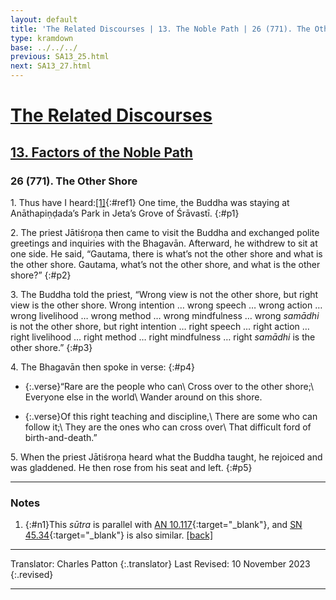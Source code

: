 ```yaml
---
layout: default
title: 'The Related Discourses | 13. The Noble Path | 26 (771). The Other Shore'
type: kramdown
base: ../../../
previous: SA13_25.html
next: SA13_27.html
---
```


# [The Related Discourses](../index.html)
## [13. Factors of the Noble Path](index.html)
### 26 (771). The Other Shore

1\. Thus have I heard:[\[1\]](#n1){:#ref1} One time, the Buddha was staying at Anāthapiṇḍada’s Park in Jeta’s Grove of Śrāvastī.
{:#p1}

2\. The priest Jātiśroṇa then came to visit the Buddha and exchanged polite greetings and inquiries with the Bhagavān. Afterward, he withdrew to sit at one side. He said, “Gautama, there is what’s not the other shore and what is the other shore. Gautama, what’s not the other shore, and what is the other shore?”
{:#p2}

3\. The Buddha told the priest, “Wrong view is not the other shore, but right view is the other shore. Wrong intention … wrong speech … wrong action … wrong livelihood … wrong method … wrong mindfulness … wrong <em>samādhi</em> is not the other shore, but right intention … right speech … right action … right livelihood … right method … right mindfulness … right <em>samādhi</em> is the other shore.”
{:#p3}

4\. The Bhagavān then spoke in verse:
{:#p4}

* {:.verse}“Rare are the people who can\\
Cross over to the other shore;\\
Everyone else in the world\\
Wander around on this shore.

* {:.verse}Of this right teaching and discipline,\\
There are some who can follow it;\\
They are the ones who can cross over\\
That difficult ford of birth-and-death.”

5\. When the priest Jātiśroṇa heard what the Buddha taught, he rejoiced and was gladdened. He then rose from his seat and left.
{:#p5}

---

### Notes

1. {:#n1}This <em>sūtra</em> is parallel with [AN 10.117](https://suttacentral.net/an10.117){:target="_blank"}, and [SN 45.34](https://suttacentral.net/sn45.34){:target="_blank"} is also similar. [\[back\]](#ref1)

---

Translator: Charles Patton
{:.translator}
Last Revised: 10 November 2023
{:.revised}

---